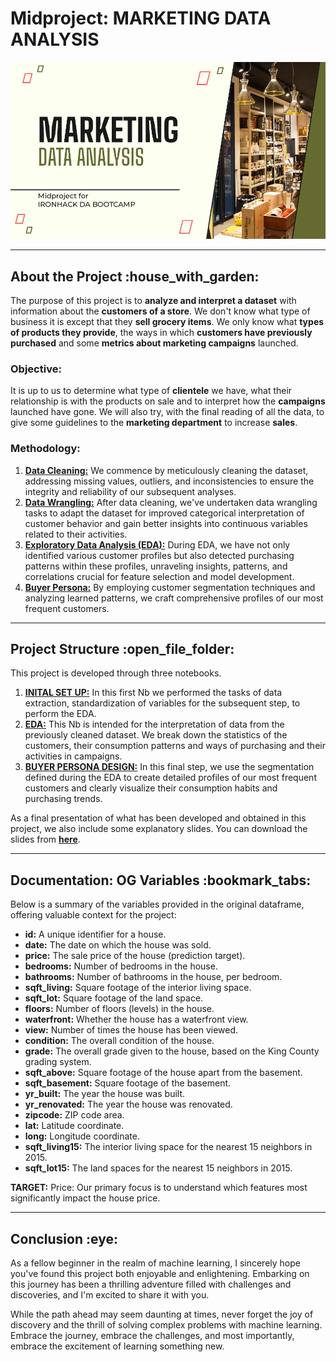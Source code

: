 <div align="left">
  <h1>Midproject: MARKETING DATA ANALYSIS</h1>

   <img src="pictures/front.jpg" alt="Front Image">

---

<div style="text-align: left;">
  <h2>About the Project :house_with_garden:	</h2>

  <p>
    The purpose of this project is to <strong>analyze and interpret a dataset</strong> with information about the <strong>customers of a store</strong>. We don't know what type of business it is except that they <strong>sell grocery items</strong>. We only know what <strong>types of products they provide</strong>, the ways in which <strong>customers have previously purchased</strong> and some <strong>metrics about marketing campaigns</strong> launched.
  </p>
  
  <h3>Objective:</h3>
  <p>
    It is up to us to determine what type of <strong>clientele</strong> we have, what their relationship is with the products on sale and to interpret how the <strong>campaigns</strong> launched have gone.
We will also try, with the final reading of all the data, to give some guidelines to the <strong>marketing department</strong> to increase <strong>sales</strong>.
  </p>
  
<h3>Methodology:</h3>
  <ol>
    <li><u><strong>Data Cleaning:</strong></u> We commence by meticulously cleaning the dataset, addressing missing values, outliers, and inconsistencies to ensure the integrity and reliability of our subsequent analyses.</li>
    <li><u><strong>Data Wrangling:</strong></u> After data cleaning, we've undertaken data wrangling tasks to adapt the dataset for improved categorical interpretation of customer behavior and gain better insights into continuous variables related to their activities.</li>
    <li><u><strong>Exploratory Data Analysis (EDA):</strong></u> During EDA, we have not only identified various customer profiles but also detected purchasing patterns within these profiles, unraveling insights, patterns, and correlations crucial for feature selection and model development.</li>
    <li><u><strong>Buyer Persona:</strong></u> By employing customer segmentation techniques and analyzing learned patterns, we craft comprehensive profiles of our most frequent customers.</li>
  </ol>



---

<div style="text-align: left;">
<h2>Project Structure :open_file_folder:</h2>

<p>
  This project is developed through three notebooks.
</p>

<ol>
  <li>
    <strong><a href="https://github.com/TonioDominguez/Midproject_Marketing_Data_Analysis/blob/main/code/initial%20set%20up.ipynb">INITAL SET UP:</a></strong> In this first Nb we performed the tasks of data extraction, standardization of variables for the subsequent step, to perform the EDA.
  </li>
  
  <li>
    <strong><a href="https://github.com/TonioDominguez/Midproject_Marketing_Data_Analysis/blob/main/code/EDA.ipynb">EDA:</a></strong> This Nb is intended for the interpretation of data from the previously cleaned dataset. We break down the statistics of the customers, their consumption patterns and ways of purchasing and their activities in campaigns.
  </li>
  
  <li>
    <strong><a href="https://github.com/TonioDominguez/Midproject_Marketing_Data_Analysis/blob/main/code/Buyer%20Persona.ipynb">BUYER PERSONA DESIGN:</a></strong> In this final step, we use the segmentation defined during the EDA to create detailed profiles of our most frequent customers and clearly visualize their consumption habits and purchasing trends.
  </li>
</ol>

<p>
  As a final presentation of what has been developed and obtained in this project, we also include some explanatory slides. You can download the slides from <strong><a href="https://github.com/TonioDominguez/Midproject_Marketing_Data_Analysis/blob/main/slides/MARKETING%20Data%20Analysis.pdf">here</a></strong>.
</p>


---

<div style="text-align: left;">
  <h2>Documentation: OG Variables :bookmark_tabs:	</h2>

  <p>
    Below is a summary of the variables provided in the original dataframe, offering valuable context for the project:
  </p>

  <ul>
    <li><strong>id:</strong> A unique identifier for a house.</li>
    <li><strong>date:</strong> The date on which the house was sold.</li>
    <li><strong>price:</strong> The sale price of the house (prediction target).</li>
    <li><strong>bedrooms:</strong> Number of bedrooms in the house.</li>
    <li><strong>bathrooms:</strong> Number of bathrooms in the house, per bedroom.</li>
    <li><strong>sqft_living:</strong> Square footage of the interior living space.</li>
    <li><strong>sqft_lot:</strong> Square footage of the land space.</li>
    <li><strong>floors:</strong> Number of floors (levels) in the house.</li>
    <li><strong>waterfront:</strong> Whether the house has a waterfront view.</li>
    <li><strong>view:</strong> Number of times the house has been viewed.</li>
    <li><strong>condition:</strong> The overall condition of the house.</li>
    <li><strong>grade:</strong> The overall grade given to the house, based on the King County grading system.</li>
    <li><strong>sqft_above:</strong> Square footage of the house apart from the basement.</li>
    <li><strong>sqft_basement:</strong> Square footage of the basement.</li>
    <li><strong>yr_built:</strong> The year the house was built.</li>
    <li><strong>yr_renovated:</strong> The year the house was renovated.</li>
    <li><strong>zipcode:</strong> ZIP code area.</li>
    <li><strong>lat:</strong> Latitude coordinate.</li>
    <li><strong>long:</strong> Longitude coordinate.</li>
    <li><strong>sqft_living15:</strong> The interior living space for the nearest 15 neighbors in 2015.</li>
    <li><strong>sqft_lot15:</strong> The land spaces for the nearest 15 neighbors in 2015.</li>
  </ul>

  <p>
    <strong>TARGET:</strong> Price: Our primary focus is to understand which features most significantly impact the house price.
  </p>
</div>

---

<div style="text-align: left;">
  <h2>Conclusion :eye:</h2>

  <p>
    As a fellow beginner in the realm of machine learning, I sincerely hope you've found this project both enjoyable and enlightening. Embarking on this journey has been a thrilling adventure filled with challenges and discoveries, and I'm excited to share it with you.
  </p>

  <p>
    While the path ahead may seem daunting at times, never forget the joy of discovery and the thrill of solving complex problems with machine learning. Embrace the journey, embrace the challenges, and most importantly, embrace the excitement of learning something new.
  </p>
